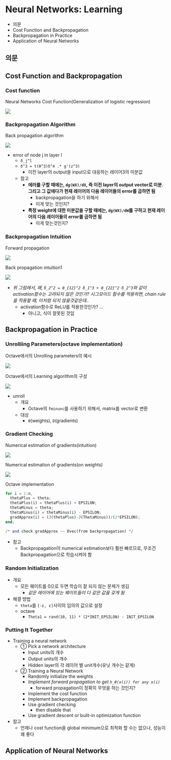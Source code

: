 # Neural Networks: Learning

- 의문
- Cost Function and Backpropagation
- Backpropagation in Practice
- Application of Neural Networks

## 의문

## Cost Function and Backpropagation

### Cost function

Neural Networks Cost Function(Generalization of logistic regression)

![](./images/week5/neural_networks_cost_function1.png)

### Backpropagation Algorithm

Back propagation algorithm

![](./images/week5/back_propagation1.png)

- error of node j in layer l
  - `δ_j^l`
  - `δ^3 = t(θ^3)δ^4 .* g'(z^3)`
    - 이전 layer의 output을 input으로 대응하는 레이어3의 미분값
  - 참고
    - **에러를 구할 때에는, `dg(WX)/dX`, 즉 이전 layer의 output vector로 미분. 그리고 그 값에다가 현재 레이어의 다음 레이어들의 error를 곱하면 됨**
      - backpropagation을 하기 위해서
      - 이게 맞는 것인지?
    - **특정 weight에 대한 미분값을 구할 때에는, `dg(WX)/dW`를 구하고 현재 레이어의 다음 레이어들의 error를 곱하면 됨**
      - 이게 맞는것인지?

### Backpropagation Intuition

Forward propagation

![](./images/week5/forward_propagation1.png)

Back propagation intuition1

![](./images/week5/back_propagation2.png)

- *위 그림에서, 왜, `δ_2^2 = θ_{12}^2 δ_1^3 + θ_{22}^2 δ_2^3`와 같이 activation함수는 고려되지 않은 것인가? 시그모이드 함수를 적용하면, chain rule을 적용할 때, 이처럼 되지 않을것같은데..*
  - activation함수로 ReLU를 적용한것인가? ...
    - 아니고, 식이 잘못된 것임

## Backpropagation in Practice

### Unrolliing Parameters(octave implementation)

Octave에서의 Unrolling parameters의 예시

![](./images/week5/unrolling_parameters2.png)

Octave에서의 Learning algorithm의 구성

![](./images/week5/unrolling_parameters1.png)

- unroll
  - 개요
    - Octave의 `fminunc`를 사용하기 위해서, matrix를 vector로 변환
  - 대상
    - `θ`(weights), `D`(gradients)

### Gradient Checking

Numerical estimation of gradients(intuition)

![](./images/week5/numerical_estimation_of_gradients1.png)

Numerical estimation of gradients(on weights)

![](./images/week5/numerical_estimation_of_gradients2.png)

Octave implementation

```octave
for i = 1:n,
  thetaPlus = theta;
  thetaPlus(i) = thetaPlus(i) + EPSILON;
  thetaMinus = theta;
  thetaMinus(i) = thetaMinus(i) - EPSILON;
  gradApprox(i) = (J(thetaPlus)-J(ThetaMinus))/(2*EPSILON);
end;

/* and check gradApprox ~~ Dvec(from backpropagation) */
```

- 참고
  - Backpropagation이 numerical estimation보다 훨씬 빠르므로, 무조건 Backpropagation으로 학습시켜야 함

### Random Initialization

- 개요
  - 모든 웨이트를 0으로 두면 학습이 잘 되지 않는 문제가 생김
    - *같은 레이어에 있는 웨이트들이 다 같은 값을 갖게 됨*
- 해결 방법
  - `theta`를 `[-ε, ε]`사이의 임의의 값으로 설정
  - octave
    - `Theta1 = rand(10, 11) * (2*INIT_EPSILON) - INIT_EPSILON`

### Putting It Together

- Training a neural network
  - ① Pick a network architecture
    - Input units의 개수
    - Output units의 개수
    - Hidden layer의 각 레이어 별 unit개수(유닛 개수는 같게)
  - ② Training a Neural Network
    - Randomly initialize the weights
    - *Implement forward propagation to get `h_θ(x(i)) for any x(i)`*
      - forward propagation이 정확히 무엇을 하는 것인지?
    - Implement the cost function
    - Implement backpropagation
    - Use gradient checking
      - then disable that
    - Use gradient descent or built-in optimization function
- 참고
  - 언제나 cost function을 global minimum으로 최적화 할 수는 없으나, 성능이 꽤 좋다

## Application of Neural Networks

